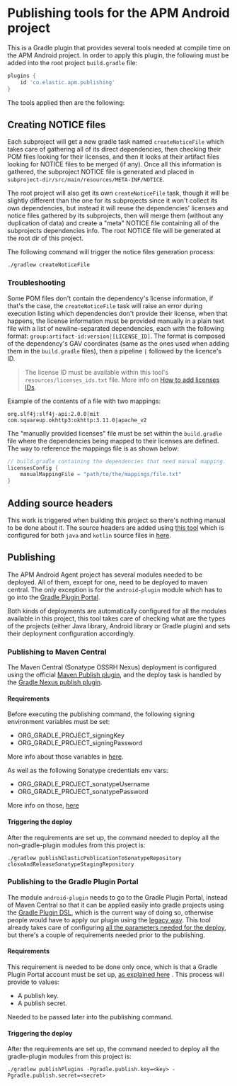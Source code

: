 # Publishing tools for the APM Android project

This is a Gradle plugin that provides several tools needed at compile time on the APM Android
project. In order to apply this plugin, the following must be added into the root
project `build.gradle` file:

```groovy
plugins {
    id 'co.elastic.apm.publishing'
}
```

The tools applied then are the following:

## Creating NOTICE files

Each subproject will get a new gradle task named `createNoticeFile` which takes care of gathering
all of its direct dependencies, then checking their POM files looking for their licenses, and then
it looks at their artifact files looking for NOTICE files to be merged (if any). Once all this
information is gathered, the subproject NOTICE file is generated and placed
in `subproject-dir/src/main/resources/META-INF/NOTICE`.

The root project will also get its own `createNoticeFile` task, though it will be slightly different
than the one for its subprojects since it won't collect its own dependencies, but instead it will
reuse the dependencies' licenses and notice files gathered by its subprojects, then will merge
them (without any duplication of data) and create a "meta" NOTICE file containing all of the
subprojects dependencies info. The root NOTICE file will be generated at the root dir of this
project.

The following command will trigger the notice files generation process:

```text
./gradlew createNoticeFile
```

### Troubleshooting

Some POM files don't contain the dependency's license information, if that's the case,
the `createNoticeFile` task will raise an error during execution listing which dependencies don't
provide their license, when that happens, the license information must be provided manually in a
plain text file with a list of newline-separated dependencies, each with the following
format: `group:artifact-id:version|[LICENSE_ID]`. The format is composed of the dependency's GAV
coordinates (same as the ones used when adding them in the `build.gradle` files), then a
pipeline `|` followed by the licence's ID.

> The license ID must be available within this tool's `resources/licenses_ids.txt` file. More info on
> [How to add licenses IDs](docs/adding-license-ids.md).

Example of the contents of a file with two mappings:

```text
org.slf4j:slf4j-api:2.0.0|mit
com.squareup.okhttp3:okhttp:3.11.0|apache_v2
```

The "manually provided licenses" file must be set within the `build.gradle` file where the
dependencies being mapped to their licenses are defined. The way to reference the mappings file is
as shown below:

```groovy
// build.gradle containing the dependencies that need manual mapping.
licensesConfig {
    manualMappingFile = "path/to/the/mappings/file.txt"
}
```

## Adding source headers

This work is triggered when building this project so there's nothing manual to be done about it. The
source headers are added using [this tool](https://github.com/diffplug/spotless) which is configured
for both `java` and `kotlin` source files
in [here](src/main/java/co/elastic/apm/compile/tools/sourceheader/subplugins).

## Publishing

The APM Android Agent project has several modules needed to be deployed. All of them, except for
one, need to be deployed to maven central. The only exception is for the `android-plugin` module
which has to go into the [Gradle Plugin Portal](https://plugins.gradle.org/).

Both kinds of deployments are automatically configured for all the modules available in this
project, this tool takes care of checking what are the types of the projects (either Java library,
Android library or Gradle plugin) and sets their deployment configuration accordingly.

### Publishing to Maven Central

The Maven Central (Sonatype OSSRH Nexus) deployment is configured using the
official [Maven Publish plugin](https://docs.gradle.org/current/userguide/publishing_maven.html),
and the deploy task is handled by
the [Gradle Nexus publish plugin](https://github.com/gradle-nexus/publish-plugin).

#### Requirements

Before executing the publishing command, the following signing environment variables must be set:

- ORG_GRADLE_PROJECT_signingKey
- ORG_GRADLE_PROJECT_signingPassword

More info about those variables
in [here](https://docs.gradle.org/current/userguide/signing_plugin.html#sec:in-memory-keys).

As well as the following Sonatype credentials env vars:

- ORG_GRADLE_PROJECT_sonatypeUsername
- ORG_GRADLE_PROJECT_sonatypePassword

More info on those, [here](https://github.com/gradle-nexus/publish-plugin)

#### Triggering the deploy

After the requirements are set up, the command needed to deploy all the non-gradle-plugin modules
from this project is:

```text
./gradlew publishElasticPublicationToSonatypeRepository closeAndReleaseSonatypeStagingRepository
```

### Publishing to the Gradle Plugin Portal

The module `android-plugin` needs to go to the Gradle Plugin Portal, instead of Maven Central so
that it can be applied easily into gradle projects using
the [Gradle Plugin DSL](https://docs.gradle.org/current/userguide/plugins.html#sec:plugins_block),
which is the current way of doing so, otherwise people would have to apply our plugin using
the [legacy way](https://docs.gradle.org/current/userguide/plugins.html#sec:old_plugin_application).
This tool already takes care of configuring
[all the parameters needed for the deploy](https://plugins.gradle.org/docs/publish-plugin), but
there's a couple of requirements needed prior to the publishing.

#### Requirements

This requirement is needed to be done only once, which is that a Gradle Plugin Portal account must
be set up,
[as explained here](https://docs.gradle.org/7.4/userguide/publishing_gradle_plugins.html#create_an_account_on_the_gradle_plugin_portal)
. This process will provide to values:

- A publish key.
- A publish secret.

Needed to be passed later into the publishing command.

#### Triggering the deploy

After the requirements are set up, the command needed to deploy all the gradle-plugin modules from
this project is:

```text
./gradlew publishPlugins -Pgradle.publish.key=<key> -Pgradle.publish.secret=<secret>
```